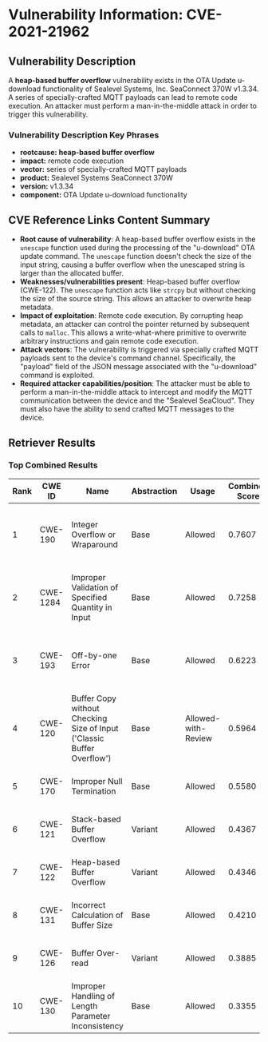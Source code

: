 # Vulnerability Information: CVE-2021-21962

## Vulnerability Description
A **heap-based buffer overflow** vulnerability exists in the OTA Update u-download functionality of Sealevel Systems, Inc. SeaConnect 370W v1.3.34. A series of specially-crafted MQTT payloads can lead to remote code execution. An attacker must perform a man-in-the-middle attack in order to trigger this vulnerability.

### Vulnerability Description Key Phrases
- **rootcause:** **heap-based buffer overflow**
- **impact:** remote code execution
- **vector:** series of specially-crafted MQTT payloads
- **product:** Sealevel Systems SeaConnect 370W
- **version:** v1.3.34
- **component:** OTA Update u-download functionality

## CVE Reference Links Content Summary
- **Root cause of vulnerability**: A heap-based buffer overflow exists in the `unescape` function used during the processing of the "u-download" OTA update command. The `unescape` function doesn't check the size of the input string, causing a buffer overflow when the unescaped string is larger than the allocated buffer.
- **Weaknesses/vulnerabilities present**: Heap-based buffer overflow (CWE-122). The `unescape` function acts like `strcpy` but without checking the size of the source string. This allows an attacker to overwrite heap metadata.
- **Impact of exploitation**: Remote code execution. By corrupting heap metadata, an attacker can control the pointer returned by subsequent calls to `malloc`. This allows a write-what-where primitive to overwrite arbitrary instructions and gain remote code execution.
- **Attack vectors**: The vulnerability is triggered via specially crafted MQTT payloads sent to the device's command channel. Specifically, the "payload" field of the JSON message associated with the "u-download" command is exploited.
- **Required attacker capabilities/position**: The attacker must be able to perform a man-in-the-middle attack to intercept and modify the MQTT communication between the device and the "Sealevel SeaCloud". They must also have the ability to send crafted MQTT messages to the device.

## Retriever Results

### Top Combined Results

| Rank | CWE ID | Name | Abstraction | Usage | Combined Score | Retrievers | Individual Scores |
|------|--------|------|-------------|-------|---------------|------------|-------------------|
| 1 | CWE-190 | Integer Overflow or Wraparound | Base | Allowed | 0.7607 | dense, sparse, graph | dense: 0.564, sparse: 0.294, graph: 0.868 |
| 2 | CWE-1284 | Improper Validation of Specified Quantity in Input | Base | Allowed | 0.7258 | dense, sparse, graph | dense: 0.534, sparse: 0.281, graph: 0.832 |
| 3 | CWE-193 | Off-by-one Error | Base | Allowed | 0.6223 | dense, sparse, graph | dense: 0.553, sparse: 0.255, graph: 0.559 |
| 4 | CWE-120 | Buffer Copy without Checking Size of Input ('Classic Buffer Overflow') | Base | Allowed-with-Review | 0.5964 | dense, sparse, graph | dense: 0.556, sparse: 0.258, graph: 0.557 |
| 5 | CWE-170 | Improper Null Termination | Base | Allowed | 0.5580 | sparse, graph | sparse: 0.350, graph: 1.000 |
| 6 | CWE-121 | Stack-based Buffer Overflow | Variant | Allowed | 0.4367 | dense, sparse | dense: 0.625, sparse: 0.280 |
| 7 | CWE-122 | Heap-based Buffer Overflow | Variant | Allowed | 0.4346 | dense, sparse | dense: 0.592, sparse: 0.305 |
| 8 | CWE-131 | Incorrect Calculation of Buffer Size | Base | Allowed | 0.4210 | dense, sparse | dense: 0.550, sparse: 0.254 |
| 9 | CWE-126 | Buffer Over-read | Variant | Allowed | 0.3885 | dense, sparse | dense: 0.564, sparse: 0.243 |
| 10 | CWE-130 | Improper Handling of Length Parameter Inconsistency | Base | Allowed | 0.3355 | sparse, graph | sparse: 0.239, graph: 0.556 |

